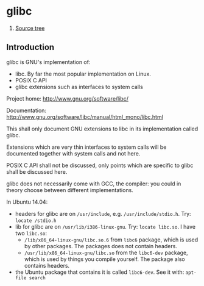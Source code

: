 # glibc

1. [Source tree](source-tree.md)

## Introduction

glibc is GNU's implementation of:

- libc. By far the most popular implementation on Linux.
- POSIX C API
- glibc extensions such as interfaces to system calls

Project home: <http://www.gnu.org/software/libc/>

Documentation: <http://www.gnu.org/software/libc/manual/html_mono/libc.html>

This shall only document GNU extensions to libc in its implementation called glibc.

Extensions which are very thin interfaces to system calls will be documented together with system calls and not here.

POSIX C API shall not be discussed, only points which are specific to glibc shall be discussed here.

glibc does not necessarily come with GCC, the compiler: you could in theory choose between different implementations.

In Ubuntu 14.04:

-   headers for glibc are on `/usr/include`, e.g. `/usr/include/stdio.h`. Try: `locate /stdio.h`
-   lib for glibc are on `/usr/lib/i386-linux-gnu`. Try: `locate libc.so`. I have two `libc.so`:
    - `/lib/x86_64-linux-gnu/libc.so.6` from `libc6` package, which is used by other packages. The packages does not contain headers.
    - `/usr/lib/x86_64-linux-gnu/libc.so` from the `libc6-dev` package, which is used by things you compile yourself. The package also contains headers.
-   the Ubuntu package that contains it is called `libc6-dev`. See it with: `apt-file search `
